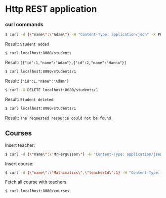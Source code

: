 # Http REST application
### curl commands
```bash
$ curl -d {\"name\":\"Adam\"} -H "Content-Type: application/json" -X POST localhost:8080/students
```  
Result: `Student added` 
```bash
$ curl localhost:8080/students
``` 
Result: `[{"id":1,"name":"Adam"},{"id":2,"name":"Hanna"}]`
```bash
$ curl localhost:8080/students/1
```  
Result: `{"id":1,"name":"Adam"}`  
```bash
$ curl -X DELETE localhost:8080/students/1
```  
Result: `Student deleted`  
```bash
$ curl localhost:8080/students/1
```  
Result: `The requested resource could not be found.`

## Courses
Insert teacher:  
```bash
$ curl -d {\"name\":\"MrFergusson\"} -H "Content-Type: application/json" -X POST localhost:8080/teachers
```  
Insert course:  
```bash
$ curl -d {\"name\":\"Mathimatics\",\"teacherId\":1} -H "Content-Type: application/json" -X POST localhost:8080/courses
```  
Fetch all course with teachers:  
```bash
$ curl localhost:8080/courses
```
